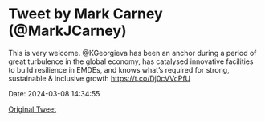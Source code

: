 # Tweet by Mark Carney (@MarkJCarney)

This is very welcome. ⁦@KGeorgieva⁩ has been an anchor during a period of great turbulence in the global economy, has catalysed innovative facilities to build resilience in EMDEs, and knows what’s required for strong, sustainable &amp; inclusive growth  https://t.co/Dj0cVVcPfU

Date: 2024-03-08 14:34:55

[Original Tweet](https://x.com/MarkJCarney/status/1766110351244800027)
